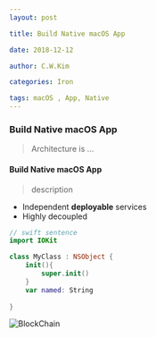 ```yaml
---
layout: post 

title: Build Native macOS App 

date: 2018-12-12 

author: C.W.Kim 

categories: Iron 

tags: macOS , App, Native 
---
```


### Build Native macOS App ### 
> Architecture is ... 
#### Build Native macOS App #### 
> description  
* Independent **deployable** services 
* Highly decoupled 
```swift 
// swift sentence 
import IOKit

class MyClass : NSObject {
    init(){
        super.init()
    }
    var named: String 
    
}
```
![BlockChain](https://ironhub.github.io/assets/BlockChain@3x.png)
